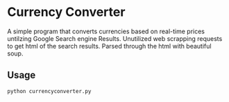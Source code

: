 # Currency Converter 
A simple program that converts currencies based on real-time prices untilzing Google Search engine Results.
Unutilized  web scrapping requests to get html of the search results. Parsed through the html with beautiful soup.
## Usage
```
python currencyconverter.py
